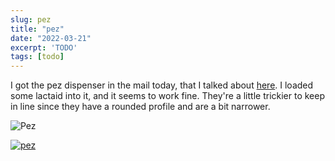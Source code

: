 ```yaml
---
slug: pez
title: "pez"
date: "2022-03-21"
excerpt: 'TODO'
tags: [todo]
---
```


<script>
  import Image from "$lib/components/base/image.svelte";
</script>

I got the pez dispenser in the mail today, that I talked about [here](https://site.ihtfy.com/dispenser/). I loaded some lactaid into it, and it seems to work fine. They're a little trickier to keep in line since they have a rounded profile and are a bit narrower.

<Image
  path="posts/{slug}"
  filename="20220321_135658"
  figcaption="Lactaid Pez Dispenser"
  alt="Pez"
/>

[![pez](https://i3.ytimg.com/vi/jtVWhi_ixyM/maxresdefault.jpg)](https://www.youtube.com/watch?v=jtVWhi_ixyM)
